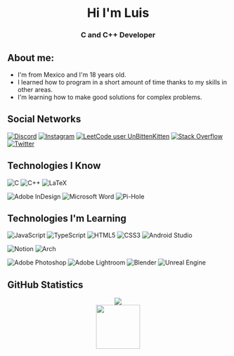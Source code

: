 <h1 style="font-weight:bold;" align="center">Hi I'm Luis</h1>

<h3 align="center"> C and C++ Developer</h3>

## About me:

- I'm from Mexico and I'm 18 years old.
- I learned how to program in a short amount of time thanks to my skills in other areas.
- I'm learning how to make good solutions for complex problems.


## Social Networks

[![Discord](https://img.shields.io/badge/Discord-%237289DA.svg?logo=discord&logoColor=white)](https://discordapp.com/users/514221720068947969)
[![Instagram](https://img.shields.io/badge/Instagram-%23E4405F.svg?logo=Instagram&logoColor=white)](https://instagram.com/luisp2125)
[![LeetCode user UnBittenKitten](https://img.shields.io/badge/dynamic/json?style=flat&labelColor=black&color=%23ffa116&label=Solved&query=solvedOverTotal&url=https%3A%2F%2Fbadge.xyli.tech/%2Fapi%2Fusers%2FUnBittenKitten&logo=leetcode&logoColor=yellow)](https://leetcode.com/UnBittenKitten/)
[![Stack Overflow](https://img.shields.io/badge/-Stackoverflow-FE7A16?logo=stack-overflow&logoColor=white)](https://stackoverflow.com/users/23064511/unbittenkitten)
[![Twitter](https://img.shields.io/badge/Twitter-%231DA1F2.svg?logo=Twitter&logoColor=white)](https://twitter.com/UnBittenKitten_)


## Technologies I Know

![C](https://img.shields.io/badge/c-%2300599C.svg?style=for-the-badge&logo=c&logoColor=white)
![C++](https://img.shields.io/badge/c++-%2300599C.svg?style=for-the-badge&logo=c%2B%2B&logoColor=white)
![LaTeX](https://img.shields.io/badge/latex-%23008080.svg?style=for-the-badge&logo=latex&logoColor=white)

![Adobe InDesign](https://img.shields.io/badge/Adobe%20InDesign-49021F?style=for-the-badge&logo=adobeindesign&logoColor=white)
![Microsoft Word](https://img.shields.io/badge/Microsoft_Word-2B579A?style=for-the-badge&logo=microsoft-word&logoColor=white)
![Pi-Hole](https://img.shields.io/badge/pihole-%2396060C.svg?style=for-the-badge&logo=pi-hole&logoColor=white)

## Technologies I'm Learning
![JavaScript](https://img.shields.io/badge/javascript-%23323330.svg?style=for-the-badge&logo=javascript&logoColor=%23F7DF1E)
![TypeScript](https://img.shields.io/badge/typescript-%23007ACC.svg?style=for-the-badge&logo=typescript&logoColor=white)
![HTML5](https://img.shields.io/badge/html5-%23E34F26.svg?style=for-the-badge&logo=html5&logoColor=white)
![CSS3](https://img.shields.io/badge/css3-%231572B6.svg?style=for-the-badge&logo=css3&logoColor=white)
![Android Studio](https://img.shields.io/badge/Android%20Studio-3DDC84.svg?style=for-the-badge&logo=android-studio&logoColor=white)

![Notion](https://img.shields.io/badge/Notion-%23000000.svg?style=for-the-badge&logo=notion&logoColor=white)
![Arch](https://img.shields.io/badge/Arch%20Linux-1793D1?logo=arch-linux&logoColor=fff&style=for-the-badge)

![Adobe Photoshop](https://img.shields.io/badge/Adobe%20Photoshop-%2331A8FF.svg?style=for-the-badge&logo=adobephotoshop&logoColor=white)
![Adobe Lightroom](https://img.shields.io/badge/Adobe%20Lightroom-31A8FF.svg?style=for-the-badge&logo=Adobe%20Lightroom&logoColor=white)
![Blender](https://img.shields.io/badge/blender-%23F5792A.svg?style=for-the-badge&logo=blender&logoColor=white)
![Unreal Engine](https://img.shields.io/badge/unrealengine-%23313131.svg?style=for-the-badge&logo=unrealengine&logoColor=white)


## GitHub Statistics

<div align="center">
    <img src="https://github-readme-streak-stats.herokuapp.com/?user=UnBittenKitten&theme=tokyonight&hide_border=true"><br />
</div>

<div align="center">
    <img width="100" src="https://media1.tenor.com/m/Yfem5pfa7wIAAAAC/cat-car.gif">
</div>
